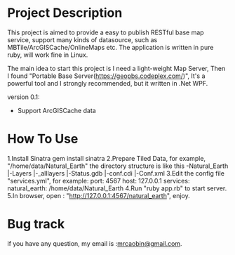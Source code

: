 Project Description
================================
This project is aimed to provide a easy to publish RESTful base map service,
support many kinds of datasource, such as MBTile/ArcGISCache/OnlineMaps etc.
The application is written in pure ruby, will work fine in Linux.

The main idea to start this project is I need a light-weight Map Server, Then
I found "Portable Base Server(https://geopbs.codeplex.com/)", It's a powerful
tool and I strongly recommended, but it written in .Net WPF.


version 0.1:
* Support ArcGISCache data

How To Use
================================
1.Install Sinatra
   gem install sinatra
2.Prepare Tiled Data, for example, "/home/data/Natural_Earth" 
  the directory structure is like this
   -Natural_Earth
        |-Layers
            |-_alllayers
            |-Status.gdb
            |-conf.cdi
            |-Conf.xml
3.Edit the config file "services.yml", for example:
      port: 4567 
      host: 127.0.0.1
      services:
          natural_earth: /home/data/Natural_Earth
4.Run "ruby app.rb" to start server.
5.In browser, open : "http://127.0.0.1:4567/natural_earth", enjoy.

Bug track
================================ 
if you have any question, my email is :mrcaobin@gmail.com.      
